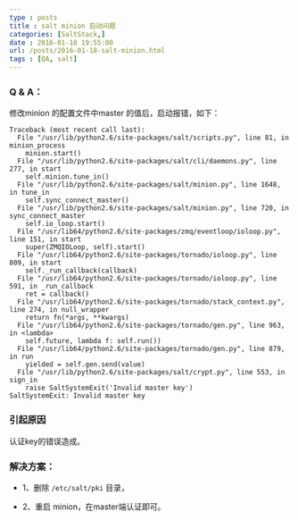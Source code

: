 ```yaml
---
type : posts
title : salt minion 启动问题
categories: [SaltStack,] 
date : 2016-01-18 19:55:00
url: /posts/2016-01-18-salt-minion.html 
tags : [QA, salt]
---
```




### Q & A：

修改minion 的配置文件中master 的值后，启动报错，如下：

    Traceback (most recent call last):
      File "/usr/lib/python2.6/site-packages/salt/scripts.py", line 81, in minion_process
        minion.start()
      File "/usr/lib/python2.6/site-packages/salt/cli/daemons.py", line 277, in start
        self.minion.tune_in()
      File "/usr/lib/python2.6/site-packages/salt/minion.py", line 1648, in tune_in
        self.sync_connect_master()
      File "/usr/lib/python2.6/site-packages/salt/minion.py", line 720, in sync_connect_master
        self.io_loop.start()
      File "/usr/lib64/python2.6/site-packages/zmq/eventloop/ioloop.py", line 151, in start
        super(ZMQIOLoop, self).start()
      File "/usr/lib64/python2.6/site-packages/tornado/ioloop.py", line 809, in start
        self._run_callback(callback)
      File "/usr/lib64/python2.6/site-packages/tornado/ioloop.py", line 591, in _run_callback
        ret = callback()
      File "/usr/lib64/python2.6/site-packages/tornado/stack_context.py", line 274, in null_wrapper
        return fn(*args, **kwargs)
      File "/usr/lib64/python2.6/site-packages/tornado/gen.py", line 963, in <lambda>
        self.future, lambda f: self.run())
      File "/usr/lib64/python2.6/site-packages/tornado/gen.py", line 879, in run
        yielded = self.gen.send(value)
      File "/usr/lib/python2.6/site-packages/salt/crypt.py", line 553, in sign_in
        raise SaltSystemExit('Invalid master key')
    SaltSystemExit: Invalid master key


<!-- more -->
### 引起原因

认证key的错误造成。

### 解决方案：

- 1、删除 `/etc/salt/pki` 目录，

- 2、重启 minion，在master端认证即可。





